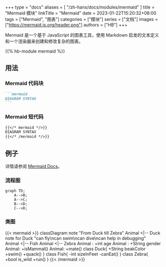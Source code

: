 +++
type = "docs"
aliases = [
    "/zh-hans/docs/modules/mermaid"
]
title = "Mermaid 模块"
linkTitle = "Mermaid"
date = 2023-01-22T15:20:32+08:00
tags = ["Mermaid", "图表"]
categories = ["模块"]
series = ["文档"]
images = ["https://mermaid.js.org/header.png"]
authors = ["HB"]
+++

Mermaid 是一个基于 JavaScript 的图表工具，使用 Markdown 启发的文本定义和一个渲染器来创建和修改复杂的图表。

<!--more-->

{{% hb-module mermaid %}}

## 用法

### Mermaid 代码块

````markdown
```mermaid
DIAGRAM SYNTAX
```
````

### Mermaid 短代码

```markdown
{{</* mermaid */>}}
DIAGRAM SYNTAX
{{</* /mermaid */>}}
```

## 例子

详情请参阅 [Mermaid Docs](https://mermaid.js.org/)。

### 流程图

```mermaid
graph TD;
    A-->B;
    A-->C;
    B-->D;
    C-->D;
```

### 类图

{{< mermaid >}}
classDiagram
note "From Duck till Zebra"
Animal <|-- Duck
note for Duck "can fly\ncan swim\ncan dive\ncan help in debugging"
Animal <|-- Fish
Animal <|-- Zebra
Animal : +int age
Animal : +String gender
Animal: +isMammal()
Animal: +mate()
class Duck{
+String beakColor
+swim()
+quack()
}
class Fish{
-int sizeInFeet
-canEat()
}
class Zebra{
+bool is_wild
+run()
}
{{< /mermaid >}}
